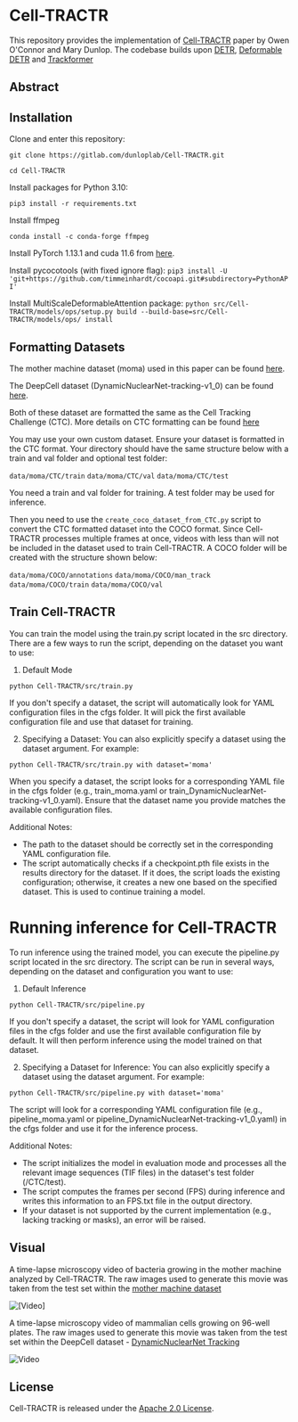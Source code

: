# Cell-TRACTR
This repository provides the implementation of [Cell-TRACTR](https://www.biorxiv.org/content/10.1101/2024.07.11.603075v1) paper by Owen O'Connor and Mary Dunlop. The codebase builds upon [DETR](https://github.com/facebookresearch/detr), [Deformable DETR](https://github.com/fundamentalvision/Deformable-DETR) and [Trackformer](https://github.com/timmeinhardt/trackformer)

## Abstract


## Installation

Clone and enter this repository:

```git clone https://gitlab.com/dunloplab/Cell-TRACTR.git```

```cd Cell-TRACTR```

Install packages for Python 3.10:

```pip3 install -r requirements.txt```

Install ffmpeg

```conda install -c conda-forge ffmpeg```

Install PyTorch 1.13.1 and cuda 11.6 from [here](https://pytorch.org/get-started/previous-versions/#v1131).

Install pycocotools (with fixed ignore flag): ```pip3 install -U 'git+https://github.com/timmeinhardt/cocoapi.git#subdirectory=PythonAPI'```

Install MultiScaleDeformableAttention package: ```python src/Cell-TRACTR/models/ops/setup.py build --build-base=src/Cell-TRACTR/models/ops/ install```

## Formatting Datasets

The mother machine dataset (moma) used in this paper can be found [here](https://zenodo.org/records/11237127).

The DeepCell dataset (DynamicNuclearNet-tracking-v1_0) can be found [here](https://datasets.deepcell.org/).

Both of these dataset are formatted the same as the Cell Tracking Challenge (CTC). More details on CTC formatting can be found [here](https://public.celltrackingchallenge.net/documents/Naming%20and%20file%20content%20conventions.pdf)

You may use your own custom dataset. Ensure your dataset is formatted in the CTC format. Your directory should have the same structure below with a train and val folder and optional test folder:

```data/moma/CTC/train```
```data/moma/CTC/val```
```data/moma/CTC/test```

You need a train and val folder for training. A test folder may be used for inference.

Then you need to use the ```create_coco_dataset_from_CTC.py``` script to convert the CTC formatted dataset into the COCO format. Since Cell-TRACTR processes multiple frames at once, videos with less than will not be included in the dataset used to train Cell-TRACTR. A COCO folder will be created with the structure shown below:

```data/moma/COCO/annotations```
```data/moma/COCO/man_track```
```data/moma/COCO/train```
```data/moma/COCO/val```


## Train Cell-TRACTR

You can train the model using the train.py script located in the src directory. There are a few ways to run the script, depending on the dataset you want to use:

1. Default Mode 

```python Cell-TRACTR/src/train.py```

If you don't specify a dataset, the script will automatically look for YAML configuration files in the cfgs folder. It will pick the first available configuration file and use that dataset for training.

2. Specifying a Dataset: You can also explicitly specify a dataset using the dataset argument. For example:

```python Cell-TRACTR/src/train.py with dataset='moma'```

When you specify a dataset, the script looks for a corresponding YAML file in the cfgs folder (e.g., train_moma.yaml or train_DynamicNuclearNet-tracking-v1_0.yaml). Ensure that the dataset name you provide matches the available configuration files.

Additional Notes:
- The path to the dataset should be correctly set in the corresponding YAML configuration file.
- The script automatically checks if a checkpoint.pth file exists in the results directory for the dataset. If it does, the script loads the existing configuration; otherwise, it creates a new one based on the specified dataset. This is used to continue training a model.

# Running inference for Cell-TRACTR

To run inference using the trained model, you can execute the pipeline.py script located in the src directory. The script can be run in several ways, depending on the dataset and configuration you want to use:

1. Default Inference

```python Cell-TRACTR/src/pipeline.py```

If you don't specify a dataset, the script will look for YAML configuration files in the cfgs folder and use the first available configuration file by default. It will then perform inference using the model trained on that dataset.

2. Specifying a Dataset for Inference: You can also explicitly specify a dataset using the dataset argument. For example:

```python Cell-TRACTR/src/pipeline.py with dataset='moma'```

The script will look for a corresponding YAML configuration file (e.g., pipeline_moma.yaml or pipeline_DynamicNuclearNet-tracking-v1_0.yaml) in the cfgs folder and use it for the inference process.

Additional Notes:
- The script initializes the model in evaluation mode and processes all the relevant image sequences (TIF files) in the dataset's test folder (/CTC/test).
- The script computes the frames per second (FPS) during inference and writes this information to an FPS.txt file in the output directory.
- If your dataset is not supported by the current implementation (e.g., lacking tracking or masks), an error will be raised.

## Visual

A time-lapse microscopy video of bacteria growing in the mother machine analyzed by Cell-TRACTR. The raw images used to generate this movie was taken from the test set within the [mother machine dataset](https://zenodo.org/records/11237127)

![[Video]](https://media0.giphy.com/media/v1.Y2lkPTc5MGI3NjExd2VrOW16djJnYzJ4cWhsd2F0cjNtNzVnazgzNjZuMjhucmdoNGkwYiZlcD12MV9pbnRlcm5hbF9naWZfYnlfaWQmY3Q9Zw/cwNDVhxqTPYMYMxd75/giphy.gif)

A time-lapse microscopy video of mammalian cells growing on 96-well plates.  The raw images used to generate this movie was taken from the test set within the DeepCell dataset - [DynamicNuclearNet Tracking](https://datasets.deepcell.org/data)

![Video](https://media2.giphy.com/media/v1.Y2lkPTc5MGI3NjExMjFzbXBkZmFpYnZsNjdpbmlvZjY1cGFpdGc0NnNuZWoyOHg4bWN3YyZlcD12MV9pbnRlcm5hbF9naWZfYnlfaWQmY3Q9Zw/fhTdHoCSARZjrRpyyn/giphy.gif)

## License

Cell-TRACTR is released under the [Apache 2.0 License](LICENSE).